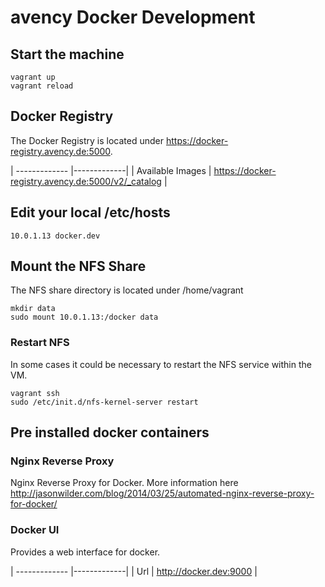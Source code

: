 # avency Docker Development

## Start the machine

    vagrant up
    vagrant reload

## Docker Registry

The Docker Registry is located under https://docker-registry.avency.de:5000. 

| ------------- |-------------|
| Available Images | https://docker-registry.avency.de:5000/v2/_catalog |

## Edit your local /etc/hosts

    10.0.1.13 docker.dev

## Mount the NFS Share

The NFS share directory is located under /home/vagrant

    mkdir data
    sudo mount 10.0.1.13:/docker data

### Restart NFS

In some cases it could be necessary to restart the NFS service within the VM.

    vagrant ssh
    sudo /etc/init.d/nfs-kernel-server restart

## Pre installed docker containers

### Nginx Reverse Proxy

Nginx Reverse Proxy for Docker. More information here http://jasonwilder.com/blog/2014/03/25/automated-nginx-reverse-proxy-for-docker/

### Docker UI

Provides a web interface for docker. 

| ------------- |-------------|
| Url | http://docker.dev:9000 |
